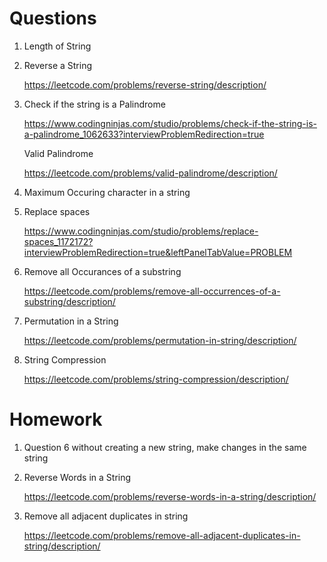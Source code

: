 # Questions

1. Length of String

2. Reverse a String

    https://leetcode.com/problems/reverse-string/description/

3. Check if the string is a Palindrome

    https://www.codingninjas.com/studio/problems/check-if-the-string-is-a-palindrome_1062633?interviewProblemRedirection=true

    Valid Palindrome

    https://leetcode.com/problems/valid-palindrome/description/

4. Maximum Occuring character in a string

5. Replace spaces

    https://www.codingninjas.com/studio/problems/replace-spaces_1172172?interviewProblemRedirection=true&leftPanelTabValue=PROBLEM

6. Remove all Occurances of a substring

    https://leetcode.com/problems/remove-all-occurrences-of-a-substring/description/

7. Permutation in a String

    https://leetcode.com/problems/permutation-in-string/description/

8. String Compression

    https://leetcode.com/problems/string-compression/description/


# Homework

1. Question 6 without creating a new string, make changes in the same string

2. Reverse Words in a String

    https://leetcode.com/problems/reverse-words-in-a-string/description/

3. Remove all adjacent duplicates in string

    https://leetcode.com/problems/remove-all-adjacent-duplicates-in-string/description/